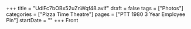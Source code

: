 +++
title = "UdlFc7bOBx52uZnWqf48.avif"
draft = false
tags = ["Photos"]
categories = ["Pizza Time Theatre"]
pages = ["PTT 1980 3 Year Employee Pin"]
startDate = ""
+++
Front
